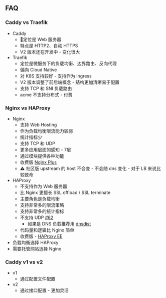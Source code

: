 ## FAQ

### Caddy vs Traefik
* Caddy
  * 定位是 Web 服务器
  * 特点是 HTTP2、自动 HTTPS
  * V2 版本还在开发中 - 变化很大
* Traefik
  * 定位是微服务下的负载均衡、边界路由、反向代理
  * 偏向 Cloud Native
  * 对 K8S 支持较好 - 支持作为 Ingress
  * V2 版本调整了前后端概念 - 结构更加清晰易于配置
  * 支持 TCP 和 SNI 负载路由
  * acme 不支持分布式 - 付费

### Nginx vs HAProxy
* Nginx
  * 支持 Web Hosting
  * 作为负载均衡限流能力较弱
  * 统计指标少
  * 支持 TCP 和 UDP
  * 更多应用层面的感知 - 7层
  * 通过模块提供各种功能
  * 收费版 [Nginx Plus](https://www.nginx.com/products/nginx/#compare-versions)
  * ⚠️ 社区版 upstream 的 host 不会变 - 不会随 dns 变化 - 对于 LB 来说比较致命
* HAProxy
  * 不支持作为 Web 服务器
  * 比 Nginx 更擅长 SSL offload / SSL terminate
  * 主要角色是负载均衡
  * 支持非常多的限流策略
  * 支持非常多的统计指标
  * 不支持 UDP [#62](https://github.com/haproxy/haproxy/issues/62)
    * 如果是 DNS 负载推荐用 [dnsdist](https://dnsdist.org)
  * 代码量和逻辑比 Nginx 简单
  * 收费版 - [HAProxy EE](https://www.haproxy.com/products/community-vs-enterprise-edition/)
* 负载均衡选择 HAProxy
* 需要托管网站选择 Nginx

### Caddy v1 vs v2
* v1
  * 通过配置文件配置
* v2
  * 通过接口配置 - 更加灵活


